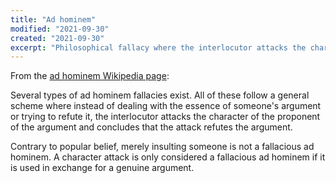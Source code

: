 ```yaml
---
title: "Ad hominem"
modified: "2021-09-30"
created: "2021-09-30"
excerpt: "Philosophical fallacy where the interlocutor attacks the character of the proponent of the argument and concludes that the attack refutes the argument."
---
```


From the [ad hominem Wikipedia page](https://en.wikipedia.org/wiki/Ad_hominem#Fallacious_types_of_ad_hominem_arguments):

Several types of ad hominem fallacies exist. All of these follow a general scheme where instead of dealing with the essence of someone's argument or trying to refute it, the interlocutor attacks the character of the proponent of the argument and concludes that the attack refutes the argument.

Contrary to popular belief, merely insulting someone is not a fallacious ad hominem. A character attack is only considered a fallacious ad hominem if it is used in exchange for a genuine argument.
